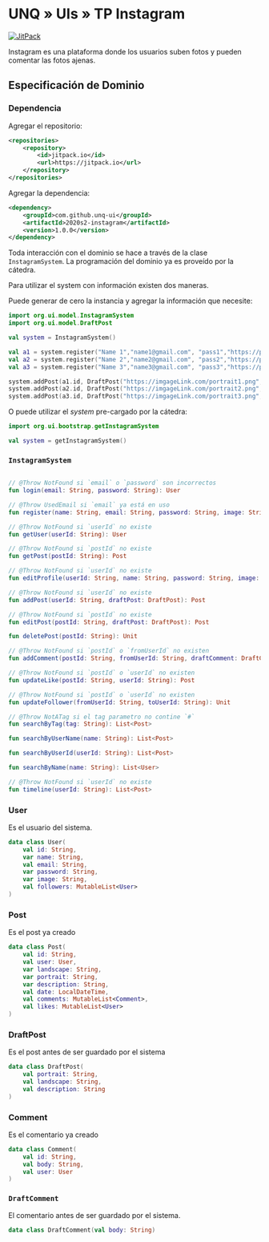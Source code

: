 # UNQ » UIs » TP Instagram

[![JitPack](https://jitpack.io/v/unq-ui/2020s2-instagram.svg)](https://jitpack.io/#unq-ui/2020s2-instagram)

Instagram es una plataforma donde los usuarios suben fotos y pueden comentar las fotos ajenas.

## Especificación de Dominio

### Dependencia

Agregar el repositorio:

```xml
<repositories>
    <repository>
        <id>jitpack.io</id>
        <url>https://jitpack.io</url>
    </repository>
</repositories>
```

Agregar la dependencia:

```xml
<dependency>
    <groupId>com.github.unq-ui</groupId>
    <artifactId>2020s2-instagram</artifactId>
    <version>1.0.0</version>
</dependency>
```

Toda interacción con el dominio se hace a través de la clase `InstagramSystem`. La programación del dominio ya es proveído por la cátedra.

Para utilizar el system con información existen dos maneras.

Puede generar de cero la instancia y agregar la información que necesite:

```kotlin
import org.ui.model.InstagramSystem
import org.ui.model.DraftPost

val system = InstagramSystem()

val a1 = system.register("Name 1","name1@gmail.com", "pass1","https://pix.example/1.png")
val a2 = system.register("Name 2","name2@gmail.com", "pass2","https://pix.example/2.png")
val a3 = system.register("Name 3","name3@gmail.com", "pass3","https://pix.example/3.png")

system.addPost(a1.id, DraftPost("https://imgageLink.com/portrait1.png", "https://imgageLink.com/landscape1.png", "description1"))
system.addPost(a2.id, DraftPost("https://imgageLink.com/portrait2.png", "https://imgageLink.com/landscape2.png", "description2"))
system.addPost(a3.id, DraftPost("https://imgageLink.com/portrait3.png", "https://imgageLink.com/landscape3.png", "description3"))
```

O puede utilizar el _system_ pre-cargado por la cátedra:

```kotlin
import org.ui.bootstrap.getInstagramSystem

val system = getInstagramSystem()
```

### `InstagramSystem`

```kotlin

// @Throw NotFound si `email` o `password` son incorrectos
fun login(email: String, password: String): User

// @Throw UsedEmail si `email` ya está en uso
fun register(name: String, email: String, password: String, image: String): User

// @Throw NotFound si `userId` no existe
fun getUser(userId: String): User

// @Throw NotFound si `postId` no existe
fun getPost(postId: String): Post

// @Throw NotFound si `userId` no existe
fun editProfile(userId: String, name: String, password: String, image: String): User

// @Throw NotFound si `userId` no existe
fun addPost(userId: String, draftPost: DraftPost): Post

// @Throw NotFound si `postId` no existe
fun editPost(postId: String, draftPost: DraftPost): Post

fun deletePost(postId: String): Unit

// @Throw NotFound si `postId` o `fromUserId` no existen
fun addComment(postId: String, fromUserId: String, draftComment: DraftComment): Post

// @Throw NotFound si `postId` o `userId` no existen
fun updateLike(postId: String, userId: String): Post

// @Throw NotFound si `postId` o `userId` no existen
fun updateFollower(fromUserId: String, toUserId: String): Unit

// @Throw NotATag si el tag parametro no contine `#`
fun searchByTag(tag: String): List<Post>

fun searchByUserName(name: String): List<Post>

fun searchByUserId(userId: String): List<Post>

fun searchByName(name: String): List<User>

// @Throw NotFound si `userId` no existe
fun timeline(userId: String): List<Post>
```

### User

Es el usuario del sistema.

```kotlin
data class User(
    val id: String,
    var name: String,
    val email: String,
    var password: String,
    var image: String,
    val followers: MutableList<User>
)
```

### Post

Es el post ya creado

```kotlin
data class Post(
    val id: String,
    val user: User,
    var landscape: String,
    var portrait: String,
    var description: String,
    val date: LocalDateTime,
    val comments: MutableList<Comment>,
    val likes: MutableList<User>
)
```

### DraftPost

Es el post antes de ser guardado por el sistema

```kotlin
data class DraftPost(
    val portrait: String,
    val landscape: String,
    val description: String
)
```

### Comment

Es el comentario ya creado

```kotlin
data class Comment(
    val id: String,
    val body: String,
    val user: User
)
```

### `DraftComment`

El comentario antes de ser guardado por el sistema.

```kotlin
data class DraftComment(val body: String)
```
